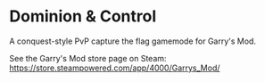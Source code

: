 # Dominion & Control
A conquest-style PvP capture the flag gamemode for Garry's Mod.

See the Garry's Mod store page on Steam: https://store.steampowered.com/app/4000/Garrys_Mod/
